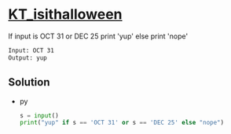 # [KT_isithalloween](https://open.kattis.com/problems/isithalloween)

If input is OCT 31 or DEC 25 print 'yup' else print 'nope'

```txt
Input: OCT 31
Output: yup
```

## Solution

* py

  ```py
  s = input()
  print("yup" if s == 'OCT 31' or s == 'DEC 25' else "nope")
  ```
